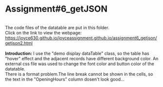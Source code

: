 # Assignment#6_getJSON
<br>The code files of the datatable are put in this folder.
<br>Click on the link to view the webpage: https://joyce630.github.io/joyceassignment.github.io/assignment6_getjson/getjson2.html
<br><br><b>Introduction:</b> I use the "demo display dataTable" class, so the table has "hover" effect and the adjacent records have different background color. An external css file was used to change the font color and button color of the datatable. <br>There is a format problem.The line break cannot be shown in the cells, so the text in the "OpeningHours" column dosen't look good...

